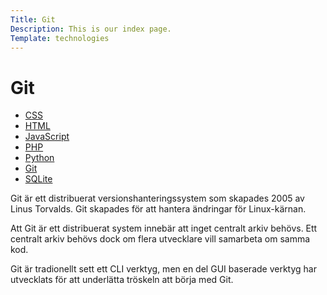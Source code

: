 ```yaml
---
Title: Git
Description: This is our index page.
Template: technologies
---
```


# Git

<div class="side-bar">
<ul><a href="%base_url%?technology/css"><li>CSS</li></a>
<a href="%base_url%?technology/html"><li>HTML</li></a>
<a href="%base_url%?technology/javascript"><li>JavaScript</li></a>
<a href="%base_url%?technology/php"><li>PHP</li></a>
<a href="%base_url%?technology/python"><li>Python</li></a>
<a href="%base_url%?technology/git"><li>Git</li></a>
<a href="%base_url%?technology/sqlite"><li>SQLite</li></a></ul>
</div>

<div class="main">

Git är ett distribuerat versionshanteringssystem som skapades 2005 av Linus Torvalds. Git skapades för att hantera ändringar för Linux-kärnan.

Att Git är ett distribuerat system innebär att inget centralt arkiv behövs. Ett centralt arkiv behövs dock om flera utvecklare vill samarbeta om samma kod.

Git är tradionellt sett ett CLI verktyg, men en del GUI baserade verktyg har utvecklats för att underlätta tröskeln att börja med Git.
</div>
